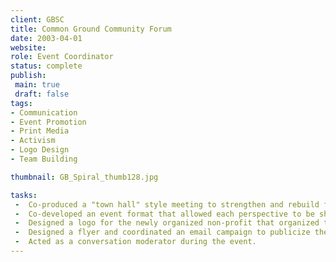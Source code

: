```yaml
---
client: GBSC
title: Common Ground Community Forum
date: 2003-04-01
website: 
role: Event Coordinator
status: complete
publish: 
 main: true
 draft: false
tags:
- Communication
- Event Promotion
- Print Media
- Activism
- Logo Design
- Team Building

thumbnail: GB_Spiral_thumb128.jpg

tasks: 
 -  Co-produced a "town hall" style meeting to strengthen and rebuild faith in a local community after the polarizing events leading up to the second gulf war. 
 -  Co-developed an event format that allowed each perspective to be shared and heard by all, focussing on what strengths we have as a diverse community.
 -  Designed a logo for the newly organized non-profit that organized the event.
 -  Designed a flyer and coordinated an email campaign to publicize the event.
 -  Acted as a conversation moderator during the event.
---
```


